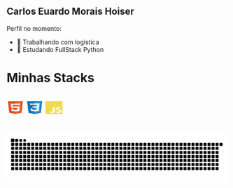 ## Carlos Euardo Morais Hoiser

Perfil no momento:
- 🔭 Trabalhando com logística
- 🌱 Estudando FullStack Python

## 
# Minhas Stacks
<div style="display: inline_block"><br>
  <img align="center" alt="Cadu-HTML" height="30" width="40" src="https://raw.githubusercontent.com/devicons/devicon/master/icons/html5/html5-original.svg">
  <img align="center" alt="Cadu-CSS" height="30" width="40" src="https://raw.githubusercontent.com/devicons/devicon/master/icons/css3/css3-original.svg">
  <img align="center" alt="Cadu-Js" height="30" width="40" src="https://raw.githubusercontent.com/devicons/devicon/master/icons/javascript/javascript-plain.svg">
</div>
<br>

##

<picture align="center">
  <source media="(prefers-color-scheme: dark)" srcset="https://raw.githubusercontent.com/msdohko/msdohko/output/github-contribution-grid-snake-dark.svg">
  <source media="(prefers-color-scheme: light)" srcset="https://raw.githubusercontent.com/msdohko/msdohko/output/github-contribution-grid-snake-dark.svg">
  <img align="center" alt="github contribution grid snake animation" src="https://raw.githubusercontent.com/msdohko/msdohko/output/github-contribution-grid-snake.svg">
</picture>
<br><br>
